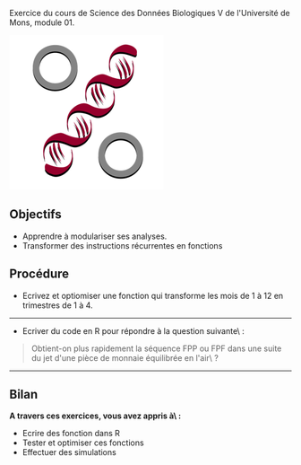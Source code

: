 Exercice du cours de Science des Données Biologiques V de l'Université de Mons, module 01.

![](../../template/biodatascience.png)

## Objectifs

- Apprendre à modulariser ses analyses.
- Transformer des instructions récurrentes en fonctions


## Procédure

- Ecrivez et optiomiser une fonction qui transforme les mois de 1 à 12 en trimestres de 1 à 4.

------------------------------------------------------------------------

- Ecriver du code en R pour répondre à la question suivante\ :

> Obtient-on plus rapidement la séquence FPP ou FPF dans une suite du jet d'une pièce de monnaie équilibrée en l'air\ ?

------------------------------------------------------------------------


## Bilan

**A travers ces exercices, vous avez appris à\ :**

- Ecrire des fonction dans R
- Tester et optimiser ces fonctions
- Effectuer des simulations
